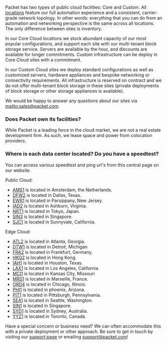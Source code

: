 <!--<meta>
{
    "title":"Data Centers",
    "description":"Locations, certifications, & speed tests for our global data centers.",
    "tag":["datacenters", "locations", "facilities"]
}
</meta>-->

Packet has two types of public cloud facilities: Core and Custom. All [locations](https://www.packet.com/locations/) feature our full automation experience and a consistent, carrier-grade network topology. In other words: everything that you can do from an automation and networking perspective is the same across all locations. The only difference between sites is inventory.

In our Core Cloud locations we stock abundant capacity of our most popular configurations, and support each site with our multi-tenant block storage service. Servers are available by the hour, and discounts are available for longer commitments. Custom infrastructure can be deploy in Core Cloud sites with a commitment.

In our Custom Cloud sites we deploy standard configurations as well as customized servers, hardware appliances and bespoke networking or connectivity requirements. All infrastructure is reserved on contract and we do not offer multi-tenant block storage in these sites (private deployments of block storage or other storage appliances is available).  

We would be happy to answer any questions about our sites via [mailto:sales@packet.com](sales@packet.com).

### Does Packet own its facilities?
While Packet is a leading force in the cloud market, we are not a real estate development firm. As such, we lease space and power from colocation providers.  

### Where is each data center located? Do you have a speedtest?
You can access various speedtest and ping url's from this central page on our website.

Public Cloud:
* [AMS1](https://www.packet.com/cloud/locations/amsterdam/) is located in Amsterdam, the Netherlands.
* [DFW2](https://www.packet.com/cloud/locations/dallas/) is located in Dallas, Texas.
* [EWR1](https://www.packet.com/cloud/locations/new-york-metro/) is located in Parsippany, New Jersey.
* [IAD2](https://www.packet.com/cloud/locations/ashburn/) is located in Ashburn, Virginia.
* [NRT1](https://www.packet.com/cloud/locations/tokyo/) is located in Tokyo, Japan.
* [SIN3](https://www.packet.com/cloud/locations/singapore/) is located in Singapore.
* [SJC1](https://www.packet.com/cloud/locations/silicon-valley/) is located in Sunnyvale, California.

Edge Cloud:
* [ATL2](https://www.packet.com/cloud/locations/atlanta/) is located in Atlanta, Georgia.
* [DTW1](https://www.packet.com/cloud/locations/detroit/) is located in Detroit, Michigan
* [FRA2](https://www.packet.com/cloud/locations/frankfurt/) is located in Frankfurt, Germany.
* [HKG2](https://www.packet.com/cloud/locations/hong-kong/) is located in Hong Kong.
* [IAH1](https://www.packet.com/cloud/locations/houston/) is located in Houston, Texas.
* [LAX1](https://www.packet.com/cloud/locations/los-angeles/) is located in Los Angeles, California.
* [MCI1](https://www.packet.com/cloud/locations/kansas-city/) is located in Kansas City, Missouri
* [MRS1](https://www.packet.com/cloud/locations/marseille/) is located in Marseille, France.
* [ORD4](https://www.packet.com/cloud/locations/chicago/) is located in Chicago, Illinois.
* [PHI1](https://www.packet.com/cloud/locations/phoenix/) is located in phoenix, Arizona.
* [PIT1](https://www.packet.com/cloud/locations/pittsburgh/) is located in Pittsburgh, Pennsylvania.
* [SEA1](https://www.packet.com/cloud/locations/seattle/) is located in Seattle, Washington.
* [SIN1](https://www.packet.com/cloud/locations/singapore/) is located in Singapore.
* [SYD1](https://www.packet.com/cloud/locations/sydney/) is located in Sydney, Australia.
* [YYZ1](https://www.packet.com/cloud/locations/toronto/) is located in Toronto, Canada.

Have a special concern or business need? We can often accommodate this with a private deployment or other approach. Be sure to get in touch by visiting  our [support page](https://support.packet.com) or emailing support@packet.com!
